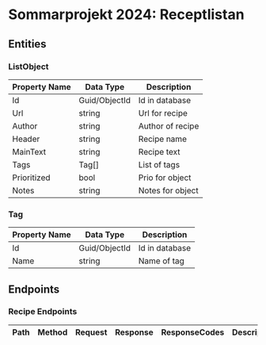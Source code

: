 # Sommarprojekt 2024: Receptlistan

## Entities

### ListObject

| Property Name | Data Type     | Description      |
| ------------- | ------------- | ---------------- |
| Id            | Guid/ObjectId | Id in database   |
| Url           | string        | Url for recipe   |
| Author        | string        | Author of recipe |
| Header        | string        | Recipe name      |
| MainText      | string        | Recipe text      |
| Tags          | Tag[]         | List of tags     |
| Prioritized   | bool          | Prio for object  |
| Notes         | string        | Notes for object |

### Tag

| Property Name | Data Type     | Description    |
| ------------- | ------------- | -------------- |
| Id            | Guid/ObjectId | Id in database |
| Name          | string        | Name of tag    |

## Endpoints

### Recipe Endpoints

| Path | Method | Request | Response | ResponseCodes | Description |
| ---- | ------ | ------- | -------- | ------------- | ----------- |
